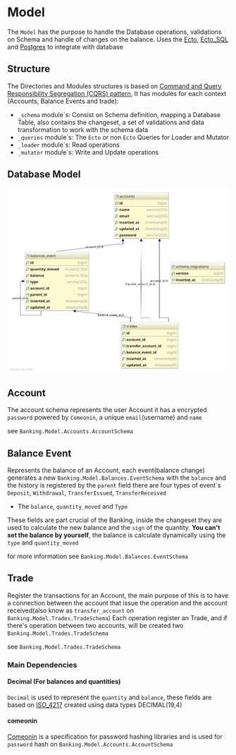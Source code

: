 # Model

The `Model` has the purpose to handle the Database operations, validations on Schema and handle of changes on the balance.
Uses the [Ecto](https://hexdocs.pm/ecto/Ecto.html), [Ecto_SQL](https://hexdocs.pm/ecto_sql/Ecto.Adapters.SQL.html) and [Postgrex](https://hex.pm/packages/postgrex) to integrate with database

## Structure

The Directories and Modules structures is based on [Command and Query Responsibility Segregation (CQRS) pattern](https://github.com/MicrosoftDocs/architecture-center/blob/master/docs/patterns/cqrs.md), 
It has modules for each context (Accounts, Balance Events and trade):

- `_schema` module´s: Consist on Schema definition, mapping a Database Table, also contains the changeset, a set of validations and data transformation to work with the schema data
- `_queries` module´s: The `Ecto` or non `Ecto` Queries for Loader and Mutator
- `_loader` module´s: Read operations
- `_mutator` module´s: Write and Update operations

## Database Model

![alt text](assets/database.png "Title")

## Account

The account schema represents the user Account
it has a encrypted `password` powered by `Comeonin`, a unique `email`(username) and `name`

see `Banking.Model.Accounts.AccountSchema`

## Balance Event

Represents the balance of an Account, each event(balance change) generates a new `Banking.Model.Balances.EventSchema` with the `balance` and the history is registered by the `parent` field
there are four types of event´s `Deposit`, `Withdrawal`, `TransferIssued`, `TransferReceived`

- The `balance`, `quantity_moved` and `Type`

These fields are part crucial of the Banking, inside the changeset they are used to calculate the new balance and the `sign` of the quantity.
**You can't set the balance by yourself**, the balance is calculate dynamically using the `type` and `quantity_moved`

for more information see `Banking.Model.Balances.EventSchema`

## Trade

Register the transactions for an Account, the main purpose of this is to have a connection between the account that issue the operation and the account received(also know as `transfer_account` on `Banking.Model.Trades.TradeSchema`)
Each operation register an Trade, and if there's operation between two accounts, will be created two `Banking.Model.Trades.TradeSchema`

see `Banking.Model.Trades.TradeSchema`

### Main Dependencies

#### Decimal (For balances and quantities)

`Decimal` is used to represent the `quantity` and `balance`, these fields are based on [ISO_4217](https://en.wikipedia.org/wiki/ISO_4217)
created using data types DECIMAL(19,4)

#### comeonin

[Comeonin](https://hexdocs.pm/comeonin/5.1.1/Comeonin.html) is a specification for password hashing libraries and is used for `password` hash on `Banking.Model.Accounts.AccountSchema`
